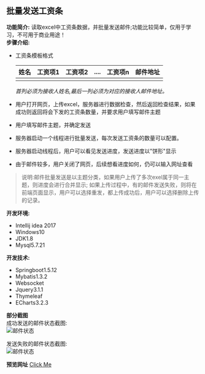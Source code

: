 ## 批量发送工资条  
**功能简介:** 读取excel中工资条数据，并批量发送邮件;功能比较简单，仅用于学习，不可用于商业用途！   
**步骤介绍:** 
- 工资条模板格式

  |姓名|工资项1|工资项2|....|工资项n|邮件地址|
  |---|---|---|----|----|---|
  | | | | | | |
  
  *首列必须为接收人姓名,最后一列必须为对应的接收人邮件地址。*
- 用户打开网页，上传excel，服务器进行数据检查，然后返回检查结果，如果成功则返回将会下发的工资条数量，并要求用户填写邮件主题
- 用户填写邮件主题，并确定发送
- 服务器启动一个线程进行批量发送，每次发送工资条的数量可以配置。
- 服务器启动线程后，用户可以看见发送进度，发送进度以"饼形"显示
- 由于邮件较多，用户关闭了网页，后续想看进度如何，仍可以输入网址查看  
>  说明:邮件批量发送是以主题分类，如果用户上传了多次exel属于同一主题，则进度会进行合并显示;
        如果上传过程中，有的邮件发送失败，则将在前端页面显示，用户可以选择重发，都上传成功后，用户可以选择删除上传的记录。
 
**开发环境:**  
  - Intellij idea 2017
  - Windows10
  - JDK1.8
  - Mysql5.7.21  
  
**开发技术:**   
  - Springboot1.5.12
  - Mybatis1.3.2
  - Websocket
  - Jquery3.1.1
  - Thymeleaf
  - ECharts3.2.3
  
**部分截图**   
  成功发送的邮件状态截图:   
  ![邮件状态](https://picabstract-preview-ftn.weiyun.com:8443/ftn_pic_abs_v2/d7d71df71a1866c21e522329aacf20e0f0a8b978a5899eed460ebc66dd9bf0db222be351e285ea368d834fdb144e2276?pictype=scale&from=30111&version=3.3.3.3&uin=542600078&fname=email%20status.png&size=750)
  
  发送失败的邮件状态截图:     
  ![邮件状态](https://picabstract-preview-ftn.weiyun.com:8443/ftn_pic_abs_v2/477a9a2f710874f71c6d1b9d1eafe8569de5288dd3686e15ffff11ad17d4211b8cc2cc1876685a4f80ed1210e43473e6?pictype=scale&from=30111&version=3.3.3.3&uin=542600078&fname=failed_sending.png&size=750)
  
  **预览网址**
  [Click Me](http://172.93.47.42)
  
  
  
  
